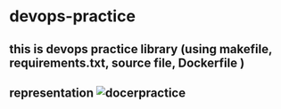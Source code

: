 # devops-practice
## this is devops practice library (using makefile, requirements.txt, source file, Dockerfile )
## representation ![docerpractice](https://user-images.githubusercontent.com/38005622/193394734-291ff405-491e-4c70-b870-c6044ee95f0d.png)
